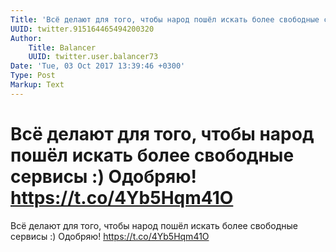 ```yaml
---
Title: 'Всё делают для того, чтобы народ пошёл искать более свободные сервисы :) Одобряю! https://t.co/4Yb5Hqm41O'
UUID: twitter.915164465494200320
Author:
    Title: Balancer
    UUID: twitter.user.balancer73
Date: 'Tue, 03 Oct 2017 13:39:46 +0300'
Type: Post
Markup: Text
---
```


# Всё делают для того, чтобы народ пошёл искать более свободные сервисы :) Одобряю! https://t.co/4Yb5Hqm41O

Всё делают для того, чтобы народ пошёл искать более
свободные сервисы :) Одобряю! https://t.co/4Yb5Hqm41O